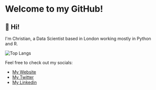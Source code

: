 # Welcome to my GitHub!

## :wave: Hi! 

I'm Christian, a Data Scientist based in London working mostly in Python and R.

 ![Top Langs](https://github-readme-stats.vercel.app/api/top-langs/?username=ChrisPayneHome&hide=javascript,css,scss&theme=transparent)

Feel free to check out my socials:

* <a href="https://chrispaynehome.github.io/index.html">My Website</a>
* <a href="https://twitter.com/cpayneathome">My Twitter</a>
* <a href="https://www.linkedin.com/in/christian-payne-1a3022101/">My Linkedin</a>
